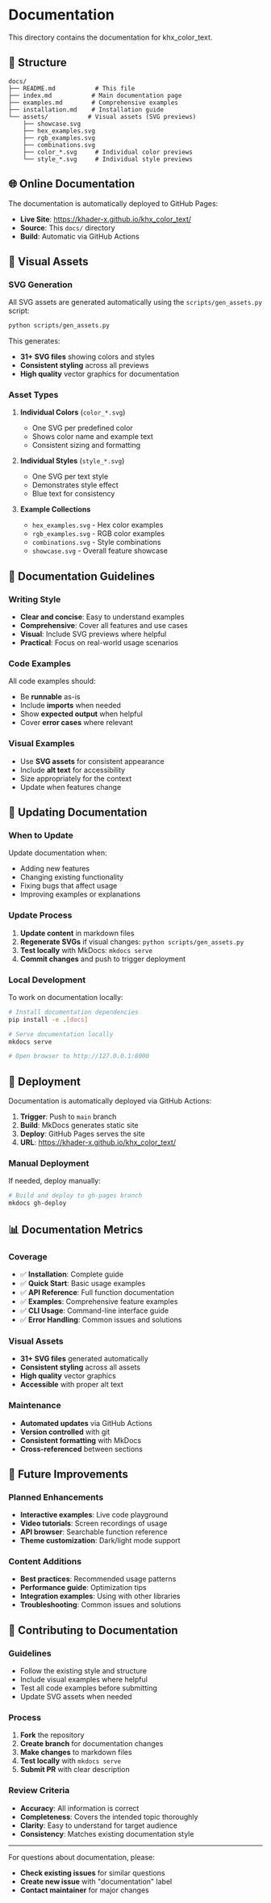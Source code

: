 # Documentation

This directory contains the documentation for khx_color_text.

## 📁 Structure

```
docs/
├── README.md           # This file
├── index.md           # Main documentation page
├── examples.md        # Comprehensive examples
├── installation.md    # Installation guide
└── assets/           # Visual assets (SVG previews)
    ├── showcase.svg
    ├── hex_examples.svg
    ├── rgb_examples.svg
    ├── combinations.svg
    ├── color_*.svg     # Individual color previews
    └── style_*.svg     # Individual style previews
```

## 🌐 Online Documentation

The documentation is automatically deployed to GitHub Pages:
- **Live Site**: https://khader-x.github.io/khx_color_text/
- **Source**: This `docs/` directory
- **Build**: Automatic via GitHub Actions

## 🎨 Visual Assets

### SVG Generation

All SVG assets are generated automatically using the `scripts/gen_assets.py` script:

```bash
python scripts/gen_assets.py
```

This generates:
- **31+ SVG files** showing colors and styles
- **Consistent styling** across all previews
- **High quality** vector graphics for documentation

### Asset Types

1. **Individual Colors** (`color_*.svg`)
   - One SVG per predefined color
   - Shows color name and example text
   - Consistent sizing and formatting

2. **Individual Styles** (`style_*.svg`)
   - One SVG per text style
   - Demonstrates style effect
   - Blue text for consistency

3. **Example Collections**
   - `hex_examples.svg` - Hex color examples
   - `rgb_examples.svg` - RGB color examples
   - `combinations.svg` - Style combinations
   - `showcase.svg` - Overall feature showcase

## 📝 Documentation Guidelines

### Writing Style

- **Clear and concise**: Easy to understand examples
- **Comprehensive**: Cover all features and use cases
- **Visual**: Include SVG previews where helpful
- **Practical**: Focus on real-world usage scenarios

### Code Examples

All code examples should:
- Be **runnable** as-is
- Include **imports** when needed
- Show **expected output** when helpful
- Cover **error cases** where relevant

### Visual Examples

- Use **SVG assets** for consistent appearance
- Include **alt text** for accessibility
- Size appropriately for the context
- Update when features change

## 🔄 Updating Documentation

### When to Update

Update documentation when:
- Adding new features
- Changing existing functionality
- Fixing bugs that affect usage
- Improving examples or explanations

### Update Process

1. **Update content** in markdown files
2. **Regenerate SVGs** if visual changes: `python scripts/gen_assets.py`
3. **Test locally** with MkDocs: `mkdocs serve`
4. **Commit changes** and push to trigger deployment

### Local Development

To work on documentation locally:

```bash
# Install documentation dependencies
pip install -e .[docs]

# Serve documentation locally
mkdocs serve

# Open browser to http://127.0.0.1:8000
```

## 🚀 Deployment

Documentation is automatically deployed via GitHub Actions:

1. **Trigger**: Push to `main` branch
2. **Build**: MkDocs generates static site
3. **Deploy**: GitHub Pages serves the site
4. **URL**: https://khader-x.github.io/khx_color_text/

### Manual Deployment

If needed, deploy manually:

```bash
# Build and deploy to gh-pages branch
mkdocs gh-deploy
```

## 📊 Documentation Metrics

### Coverage

- ✅ **Installation**: Complete guide
- ✅ **Quick Start**: Basic usage examples
- ✅ **API Reference**: Full function documentation
- ✅ **Examples**: Comprehensive feature examples
- ✅ **CLI Usage**: Command-line interface guide
- ✅ **Error Handling**: Common issues and solutions

### Visual Assets

- **31+ SVG files** generated automatically
- **Consistent styling** across all assets
- **High quality** vector graphics
- **Accessible** with proper alt text

### Maintenance

- **Automated updates** via GitHub Actions
- **Version controlled** with git
- **Consistent formatting** with MkDocs
- **Cross-referenced** between sections

## 🎯 Future Improvements

### Planned Enhancements

- **Interactive examples**: Live code playground
- **Video tutorials**: Screen recordings of usage
- **API browser**: Searchable function reference
- **Theme customization**: Dark/light mode support

### Content Additions

- **Best practices**: Recommended usage patterns
- **Performance guide**: Optimization tips
- **Integration examples**: Using with other libraries
- **Troubleshooting**: Common issues and solutions

## 🤝 Contributing to Documentation

### Guidelines

- Follow the existing style and structure
- Include visual examples where helpful
- Test all code examples before submitting
- Update SVG assets when needed

### Process

1. **Fork** the repository
2. **Create branch** for documentation changes
3. **Make changes** to markdown files
4. **Test locally** with `mkdocs serve`
5. **Submit PR** with clear description

### Review Criteria

- **Accuracy**: All information is correct
- **Completeness**: Covers the intended topic thoroughly
- **Clarity**: Easy to understand for target audience
- **Consistency**: Matches existing documentation style

---

For questions about documentation, please:
- **Check existing issues** for similar questions
- **Create new issue** with "documentation" label
- **Contact maintainer** for major changes